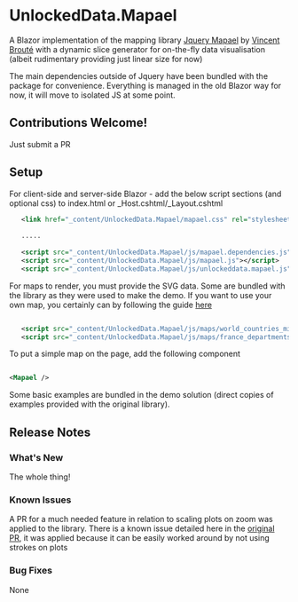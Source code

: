 # UnlockedData.Mapael

A Blazor implementation of the mapping library [Jquery Mapael](https://www.vincentbroute.fr/mapael/) by [Vincent Brouté](https://github.com/neveldo) with a dynamic slice generator for on-the-fly data visualisation (albeit rudimentary providing just linear size for now)

The main dependencies outside of Jquery have been bundled with the package for convenience. Everything is managed in the old Blazor way for now, it will move to isolated JS at some point.

## Contributions Welcome!
Just submit a PR

## Setup

For client-side and server-side Blazor - add the below script sections (and optional css) to index.html or _Host.cshtml/_Layout.cshtml 

```xml
   <link href="_content/UnlockedData.Mapael/mapael.css" rel="stylesheet"/>
   
   .....   
   
   <script src="_content/UnlockedData.Mapael/js/mapael.dependencies.js"></script>
   <script src="_content/UnlockedData.Mapael/js/mapael.js"></script>
   <script src="_content/UnlockedData.Mapael/js/unlockeddata.mapael.js"></script>    
```

For maps to render, you must provide the SVG data. Some are bundled with the library as they were used to make the demo. If you want to use your own map, you certainly can by following the guide [here](https://www.vincentbroute.fr/mapael/create-map.php)

```xml

   <script src="_content/UnlockedData.Mapael/js/maps/world_countries_miller.js"></script>
   <script src="_content/UnlockedData.Mapael/js/maps/france_departments.js"></script>
```

To put a simple map on the page, add the following component

```xml

<Mapael />

```
Some basic examples are bundled in the demo solution (direct copies of examples provided with the original library).

## Release Notes

### What's New

The whole thing!

### Known Issues

A PR for a much needed feature in relation to scaling plots on zoom was applied to the library. There is a known issue detailed here in the [original PR](https://github.com/neveldo/jQuery-Mapael/pull/352), it was applied because it can be easily worked around by not using strokes on plots

### Bug Fixes

None

